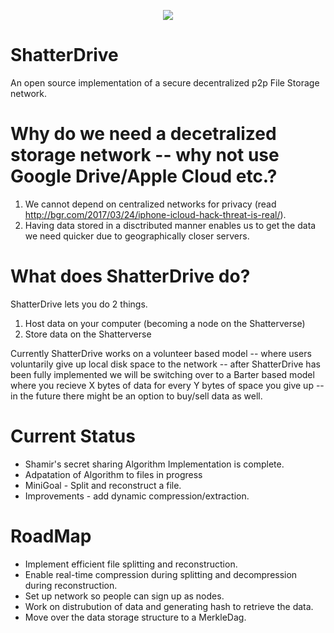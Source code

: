 <p align="center">
  <img src = "https://i.imgur.com/MLXNeHQ.png" />
</p>

# ShatterDrive
An open source implementation of a secure decentralized p2p File Storage network.

# Why do we need a decetralized storage network -- why not use Google Drive/Apple Cloud etc.?

1. We cannot depend on centralized networks for privacy (read http://bgr.com/2017/03/24/iphone-icloud-hack-threat-is-real/).
2. Having data stored in a disctributed manner enables us to get the data we need quicker due to geographically closer servers.

# What does ShatterDrive do?

ShatterDrive lets you do 2 things.

1) Host data on your computer (becoming a node on the Shatterverse)
2) Store data on the Shatterverse

Currently ShatterDrive works on a volunteer based model -- where users voluntarily give up local disk space to the network -- after ShatterDrive has been fully implemented we will be switching over to a Barter based model where you recieve X bytes of data for every Y bytes of space you give up -- in the future there might be an option to buy/sell data as well.

# Current Status

- Shamir's secret sharing Algorithm Implementation is complete.
- Adpatation of Algorithm to files in progress
- MiniGoal - Split and reconstruct a file.
- Improvements - add dynamic compression/extraction.

# RoadMap

- Implement efficient file splitting and reconstruction.
- Enable real-time compression during splitting and decompression during reconstruction.
- Set up network so people can sign up as nodes.
- Work on distrubution of data and generating hash to retrieve the data.
- Move over the data storage structure to a MerkleDag.
